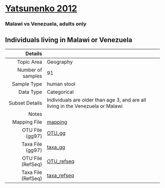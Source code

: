 # [Yatsunenko 2012]( ../docs/yatsunenko.md )

### Malawi vs Venezuela, adults only
## Individuals living in Malawi or Venezuela

| Details        |             |
| -------------: |-------------|
| Topic Area | Geography
| Number of samples | 91
| Sample Type | human stool
| Data Type | Categorical
| Subset Details | Individuals are older than age 3, and are all living in the Venezuela or Malawi
| Notes | 
| Mapping File | [mapping]( ../datasets/yatsunenko/mapping-malawi-venezuela.txt)
| OTU File (gg97) | [OTU_gg]( ../datasets/yatsunenko/gg/otutable.txt)
| Taxa File (gg97) | [taxa_gg]( ../datasets/yatsunenko/gg/taxatable.txt)
| OTU File (RefSeq) | [OTU_refseq]( ../datasets/yatsunenko/refseq/otutable.txt)
| Taxa File (RefSeq) | [taxa_refseq]( ../datasets/yatsunenko/refseq/taxatable.txt)